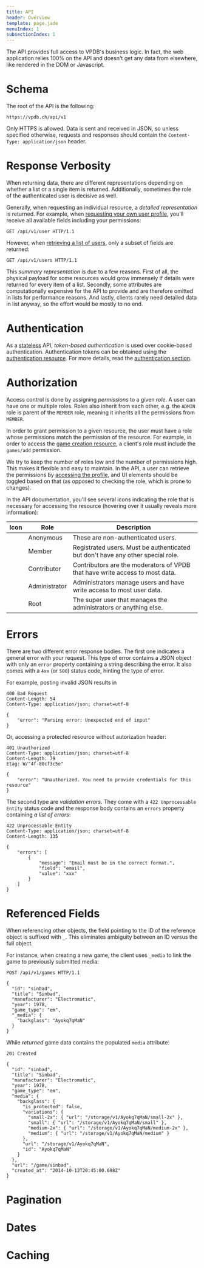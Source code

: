 ```yaml
---
title: API
header: Overview
template: page.jade
menuIndex: 1
subsectionIndex: 1
---
```


The API provides full access to VPDB's business logic. In fact, the web
application relies 100% on the API and doesn't get any data from elsewhere,
like rendered in the DOM or Javascript.


# Schema

The root of the API is the following:

	https://vpdb.ch/api/v1

Only HTTPS is allowed. Data is sent and received in JSON, so unless specified
otherwise, requests and responses should contain the
`Content-Type: application/json` header.


# Response Verbosity

When returning data, there are different representations depending on whether a
list or a single item is returned. Additionally, sometimes the role of the
authenticated user is decisive as well.

Generally, when requesting an individual resource, a *detailed representation*
is returned. For example, when [requesting your own user profile][api-profile],
you'll receive all available fields including your permissions:

	GET /api/v1/user HTTP/1.1

However, when [retrieving a list of users][api-users], only a subset of fields
are returned:

	GET /api/v1/users HTTP/1.1

This *summary representation* is due to a few reasons. First of all, the
physical payload for some resources would grow immensely if details were
returned for every item of a list. Secondly, some attributes are
computationally expensive for the API to provide and are therefore omitted in
lists for performance reasons. And lastly, clients rarely need detailed data in
list anyway, so the effort would be mostly to no end.


# Authentication

As a [stateless][stateless] API, *token-based authentication* is used over
cookie-based authentication. Authentication tokens can be obtained using the
[authentication resource][api-auth]. For more details, read the
[authentication section][auth].

# Authorization

Access control is done by assigning *permissions* to a given *role*. A user can
have one or multiple roles. Roles also inherit from each other, e.g. the
`ADMIN` role is parent of the `MEMBER` role, meaning it inherits all the
permissions from `MEMBER`.

In order to grant permission to a given resource, the user must have a role
whose permissions match the permission of the resource. For example, in order
to access the [game creation resource][api-game-add], a client's role must
include the `games/add` permission.

We try to keep the number of roles low and the number of permissions high. This
makes it flexible and easy to maintain. In the API, a user can retrieve the
permissions by [accessing the profile][api-profile], and UI elements should be
toggled based on that (as opposed to checking the role, which is prone to
changes).

In the API documentation, you'll see several icons indicating the role that is
necessary for accessing the resource (hovering over it usually reveals more
information):

| Icon                                            | Role          | Description
|-------------------------------------------------|---------------|------------
| <i class="icon icon-globe color-primary"></i>   | Anonymous     | These are non-authenticated users.
| <i class="icon icon-user color-primary"></i>    | Member        | Registrated users. Must be authenticated but don't have any other special role.
| <i class="icon icon-diamond color-primary"></i> | Contributor   | Contributors are the moderators of VPDB that have write access to most data.
| <i class="icon icon-badge color-primary"></i>   | Administrator | Administrators manage users and have write access to most user data.
| <i class="icon icon-crown color-primary"></i>   | Root          | The super user that manages the administrators or anything else.


# Errors

There are two different error response bodies. The first one indicates a
general error with your request. This type of error contains a JSON object with
only an `error` property containing a string describing the error. It also
comes with a `4xx` (or `500`) status code, hinting the type of error.

For example, posting invalid JSON results in

	400 Bad Request
	Content-Length: 54
	Content-Type: application/json; charset=utf-8

	{
		"error": "Parsing error: Unexpected end of input"
	}

Or, accessing a protected resource without autorization header:

	401 Unauthorized
	Content-Type: application/json; charset=utf-8
	Content-Length: 79
	Etag: W/"4f-80cf3c5e"

	{
		"error": "Unauthorized. You need to provide credentials for this resource"
	}

The second type are *validation errors*. They come with a
`422 Unprocessable Entity` status code and the response body contains an
`errors` property containing *a list of errors*:

	422 Unprocessable Entity
	Content-Type: application/json; charset=utf-8
	Content-Length: 135

	{
		"errors": [
			{
				"message": "Email must be in the correct format.",
				"field": "email",
				"value": "xxx"
			}
		]
	}

# Referenced Fields

When referencing other objects, the field pointing to the ID of the reference
object is suffixed with `_`. This eliminates ambiguity between an ID versus the
full object.

For instance, when creating a new game, the client uses `_media` to link the 
game to previously submitted media:

    POST /api/v1/games HTTP/1.1

    {
      "id": "sinbad",
      "title": "Sinbad",
      "manufacturer": "Electromatic",
      "year": 1978,
      "game_type": "em",
      "_media": {
        "backglass": "Ayokq7qMaN"
      }
    }

While *returned* game data contains the populated `media` attribute:

    201 Created

    {
      "id": "sinbad",
      "title": "Sinbad",
      "manufacturer": "Electromatic",
      "year": 1978,
      "game_type": "em",
      "media": {
        "backglass": {
          "is_protected": false,
          "variations": { 
            "small-2x": { "url": "/storage/v1/Ayokq7qMaN/small-2x" },
            "small": { "url": "/storage/v1/Ayokq7qMaN/small" },
            "medium-2x": { "url": "/storage/v1/Ayokq7qMaN/medium-2x" },
            "medium": { "url": "/storage/v1/Ayokq7qMaN/medium" }
          },
          "url": "/storage/v1/Ayokq7qMaN",
          "id": "Ayokq7qMaN"
        }
      },
      "url": "/game/sinbad",
      "created_at": "2014-10-12T20:45:00.698Z"
    }

# Pagination

# Dates

# Caching



[api-users]: api://core/get/users
[api-auth]: api://core/authenticate
[api-profile]: api://core/get/user
[api-game-add]: api://core/post/games
[auth]: /api/authentication
[stateless]: http://en.wikipedia.org/wiki/Stateless_protocol
